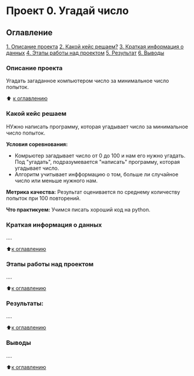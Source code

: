 # Проект 0. Угадай число

## Оглавление
[1. Описание проекта](https://github.com/VladYakov1ev/sf_data_science/blob/main/project_0/README.md#Описание-проекта)
[2. Какой кейс решаем?](https://github.com/VladYakov1ev/sf_data_science/blob/main/project_0/README.md#Какой-кейс-решаем)
[3. Краткая информация о данных](https://github.com/VladYakov1ev/sf_data_science/blob/main/project_0/README.md#Краткая-информация-о-данных)
[4. Этапы работы над проектом](https://github.com/VladYakov1ev/sf_data_science/blob/main/project_0/README.md#Этапы-работы-над-проектом)
[5. Результат](https://github.com/VladYakov1ev/sf_data_science/blob/main/project_0/README.md#Результаты)
[6. Выводы](https://github.com/VladYakov1ev/sf_data_science/blob/main/project_0/README.md#Выводы)

### Описание проекта
Угадать загаданное компьютером число за минимальное число попыток.

:arrow_up: [к оглавлению](https://github.com/VladYakov1ev/sf_data_science/blob/main/project_0/README.md#Оглавление)


### Какой кейс решаем
НУжно написать программу, которая угадывает число за минимальное число попыток.

**Условия соревнования:**
- Комрьютер загадывает число от 0 до 100 и нам его нужно угадать. Под "угадать", подразумевается "написать" программу, которая угадывает число.
- Алгоритм учитывает инфформацию о том, больше ли случайное число или меньше нужного нам.

**Метрика качества:**
Результат оценивается по среднему количеству попыток при 100 повторений.

**Что практикуем:**
Учимся писать хороший код на python.


### Краткая информация о данных
....

:arrow_up:[к оглавлению](https://github.com/VladYakov1ev/sf_data_science/blob/main/project_0/README.md#Оглавление)

### Этапы работы над проектом
....

:arrow_up:[к оглавлению](https://github.com/VladYakov1ev/sf_data_science/blob/main/project_0/README.md#Оглавление)

### Результаты:
....

:arrow_up:[к оглавлению](https://github.com/VladYakov1ev/sf_data_science/blob/main/project_0/README.md#Оглавление)

### Выводы
....

:arrow_up:[к оглавлению](https://github.com/VladYakov1ev/sf_data_science/blob/main/project_0/README.md#Оглавление)